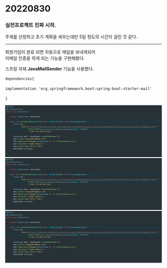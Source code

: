 # 20220830

### 실전프로젝트 진짜 시작.

주제를 선정하고 초기 계획을 세우는데만 5일 정도의 시간이 걸린 것 같다.

-----

회원가입이 완료 되면 자동으로 메일을 보내게되어   
이메일 인증을 하게 되는 기능을 구현해봤다.

스프링 자체 **JavaMailSender** 기능을 사용했다.

```
dependencies{

implementation 'org.springframework.boot:spring-boot-starter-mail'

}
```
<img src="https://github.com/projectmiluju/TIL/blob/main/202208/20220830/email.PNG" alt="email" width="1000"></img><br/>
<img src="https://github.com/projectmiluju/TIL/blob/main/202208/20220830/email.PNG" alt="emailid" width="1000"></img><br/>
<img src="https://github.com/projectmiluju/TIL/blob/main/202208/20220830/email.PNG" alt="emailurl" width="1000"></img><br/>
